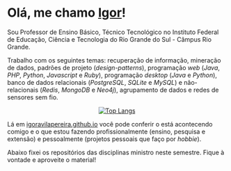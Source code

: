 # Olá, me chamo [Igor](https://igoravilapereira.github.io/)!

<!-- Atualmente  -->
Sou Professor de Ensino Básico, Técnico Tecnológico no Instituto Federal de Educação, Ciência e Tecnologia do Rio Grande do Sul - Câmpus Rio Grande. 

<!-- Possuo graduação em Engenharia de Computação e graduação em Tecnologia em Análise e Desenvolv. de Sistemas - ambos pela Universidade Federal do Rio Grande (FURG). Realizei meu mestrado em Engenharia de Computação também pela Universidade Federal do Rio Grande e meu doutorado em Ciência da Computação pela Universidade Federal de Pelotas (UFPEL).  -->

<!-- Além disso, fiz Fez sua Formação Pedagógica em Computação - equivalente a licenciatura - pela Rede de Educação Claretiano.  -->


Trabalho<!--, Tem experiência na área de Ciência da Computação atuando principalmente,--> com os seguintes temas: recuperação de informação, mineração de dados, padrões de projeto (*design-patterns*), programação *web* (*Java*, *PHP*, *Python*, *Javascript* e *Ruby*), programação *desktop* (*Java* e *Python*), banco de dados relacionais (*PostgreSQL*, *SQLite* e *MySQL*) e não-relacionais (*Redis*, *MongoDB* e *Neo4j*), agrupamento de dados e redes de sensores sem fio. 

 <!-- Tenho experiência profissional em desenvolvimento web back-end com PHP (minha linguagem favorita!), porém atuo com projetos de pesquisa e de ensino fornecendo soluções por meio de outras tecnologias (Java e JavaScript). Tenho interesses em diversas tecnologias com diferentes arquiteturas de aplicações. -->

<div align="center">

[![Top Langs](https://github-readme-stats.vercel.app/api/top-langs/?username=IgorAvilaPereira&layout=compact&hide=HTML,CSS,Vue,Roff,Shell)](https://github.com/IgorAvilaPereira)

</div>

Lá em [igoravilapereira.github.io](http://igoravilapereira.github.io) você pode conferir o está acontecendo comigo e o que estou fazendo profissionalmente (ensino, pesquisa e extensão) e pessoalmente (projetos pessoais que faço por *hobbie*).

Abaixo fixei os repositórios das disciplinas ministro neste semestre. Fique à vontade e aproveite o material!
